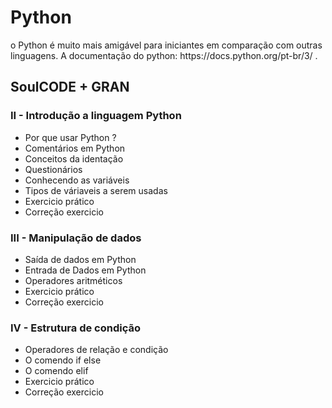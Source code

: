 <h1>Python</h1>

<p>o Python é muito mais amigável para iniciantes em comparação com outras linguagens. A documentação do python: https://docs.python.org/pt-br/3/ .</p>

## SoulCODE + GRAN

### II - Introdução a linguagem Python

- Por que usar Python ?
- Comentários em Python
- Conceitos da identação
- Questionários
- Conhecendo as variáveis
- Tipos de váriaveis a serem usadas
- Exercicio prático
- Correção exercicio

### III - Manipulação de dados

- Saída de dados em Python
- Entrada de Dados em Python
- Operadores aritméticos
- Exercicio prático
- Correção exercicio

### IV - Estrutura de condição

- Operadores de relação e condição 
- O comendo if else
- O comendo elif 
- Exercicio prático
- Correção exercicio
